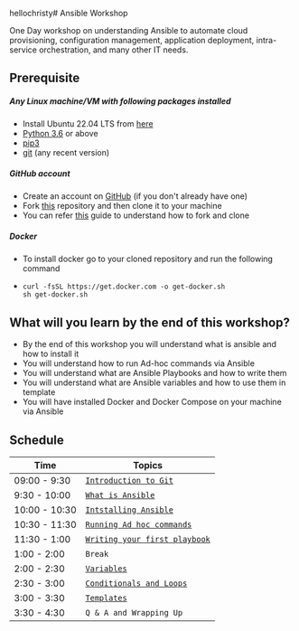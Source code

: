 hellochristy# Ansible Workshop

One Day workshop on understanding Ansible to automate cloud provisioning, configuration management, application deployment, intra-service orchestration, 
and many other IT needs.

## Prerequisite

##### Any Linux machine/VM with following packages installed
- Install Ubuntu 22.04 LTS from [here](https://releases.ubuntu.com/22.04/)
- [Python 3.6](https://www.python.org/downloads/source/) or above 
- [pip3](https://pip.pypa.io/en/stable/installation/)
- [git](https://git-scm.com/book/en/v2/Getting-Started-Installing-Git) (any recent version)

##### GitHub account
- Create an account on [GitHub](https://github.com/join) (if you don't already have one)
- Fork [this](https://github.com/UniCourt/DevOps-Workshop1) repository and then clone it to your machine
- You can refer [this](https://docs.github.com/en/get-started/quickstart/fork-a-repo) guide to understand how to fork and clone


##### Docker
- To install docker go to your cloned repository and run the following command
- ```shell
  curl -fsSL https://get.docker.com -o get-docker.sh
  sh get-docker.sh
  ```

## What will you learn by the end of this workshop?
- By the end of this workshop you will understand what is ansible and how to install it
- You will understand how to run Ad-hoc commands via Ansible
- You will understand what are Ansible Playbooks and how to write them
- You will understand what are Ansible variables and how to use them in template
- You will have installed Docker and Docker Compose on your machine via Ansible

## Schedule
| Time                    | Topics
| ----------------------- |-------
| 09:00 - 9:30            |  [`Introduction to Git`](prerequisites/introduction_to_git.md)
| 9:30  - 10:00           |  [`What is Ansible`](/docs/what_is_ansible.md)
| 10:00 - 10:30           |  [`Intstalling Ansible`](/docs/installing_ansible.md)
| 10:30 - 11:30           |  [`Running Ad hoc commands`](/docs/running_adhoc_commands.md)
| 11:30 - 1:00            |  [`Writing your first playbook`](/docs/writing_your_first_palybook.md)
| 1:00 -  2:00            |  `Break`
| 2:00 -  2:30            |  [`Variables`](/docs/variables.md)
| 2:30 -  3:00            |  [`Conditionals and Loops`](/docs/conditionals_and_loops.md)
| 3:00 -  3:30            |  [`Templates`](/docs/templates.md)
| 3:30 -  4:30            |  `Q & A and Wrapping Up`
